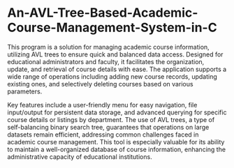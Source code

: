 # An-AVL-Tree-Based-Academic-Course-Management-System-in-C
This program is a solution for managing academic course information, utilizing AVL trees to ensure quick and balanced data access. Designed for educational administrators and faculty, it facilitates the organization, update, and retrieval of course details with ease. The application supports a wide range of operations including adding new course records, updating existing ones, and selectively deleting courses based on various parameters. 

Key features include a user-friendly menu for easy navigation, file input/output for persistent data storage, and advanced querying for specific course details or listings by department. The use of AVL trees, a type of self-balancing binary search tree, guarantees that operations on large datasets remain efficient, addressing common challenges faced in academic course management. This tool is especially valuable for its ability to maintain a well-organized database of course information, enhancing the administrative capacity of educational institutions.
